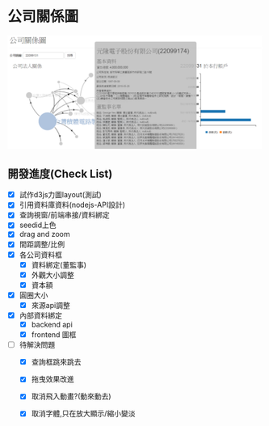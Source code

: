 # 公司關係圖

![Demo](./view-demo.png)

## 開發進度(Check List)

* [x] 試作d3js力圖layout(測試)
* [x] 引用資料庫資料(nodejs-API設計)
* [x] 查詢視窗/前端串接/資料綁定
* [x] seedid上色
* [x] drag and zoom 
* [x] 間距調整/比例
* [x] 各公司資料框
    - [x] 資料綁定(董監事)
    - [x] 外觀大小調整
    - [x] 資本額
* [x] 圓圈大小
    - [x] 來源api調整
* [x] 內部資料綁定
    - [x] backend api
    - [x] frontend 圖框
* [ ] 待解決問題
    - [x] 查詢框跳來跳去
    - [x] 拖曳效果改進
    - [x] 取消飛入動畫?(動來動去)
    - [x] 取消字體,只在放大顯示/縮小變淡

